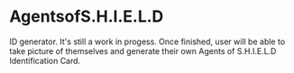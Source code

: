 # AgentsofS.H.I.E.L.D
ID generator.
It's still a work in progess. Once finished, user will be able to take picture of themselves 
and generate their own Agents of S.H.I.E.L.D Identification Card. 
